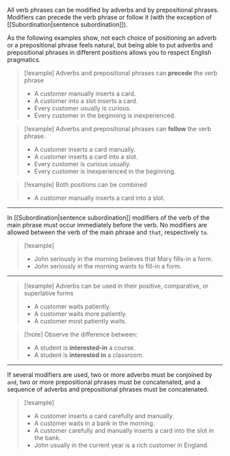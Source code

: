 All verb phrases can be modified by adverbs and by prepositional phrases. Modifiers can precede the verb phrase or follow it (with the exception of [[Subordination|sentence subordination]]).

As the following examples show, not each choice of positioning an adverb or a prepositional phrase feels natural, but being able to put adverbs and prepositional phrases in different positions allows you to respect English pragmatics.

>[!example] Adverbs and prepositional phrases can **precede** the verb phrase
>* A customer manually inserts a card. 
>* A customer into a slot inserts a card. 
>* Every customer usually is curious. 
>* Every customer in the beginning is inexperienced.

>[!example] Adverbs and prepositional phrases can **follow** the verb phrase.
>* A customer inserts a card manually. 
>* A customer inserts a card into a slot. 
>* Every customer is curious usually. 
>* Every customer is inexperienced in the beginning.

>[!example] Both positions can be combined
>* A customer manually inserts a card into a slot.

---
In [[Subordination|sentence subordination]] modifiers of the verb of the main phrase must occur immediately before the verb. No modifiers are allowed between the verb of the main phrase and `that`, respectively `to`.

>[!example]
>* John seriously in the morning believes that Mary fills-in a form. 
>* John seriously in the morning wants to fill-in a form.

---

>[!example] Adverbs can be used in their positive, comparative, or superlative forms
>* A customer waits patiently.
>* A customer waits more patiently.
>* A customer most patiently waits.

>[!note] Observe the difference between: 
>* A student is **interested-in** a course.
>* A student is **interested in** a classroom.

---
If several modifiers are used, two or more adverbs must be conjoined by `and`, two or more prepositional phrases must be concatenated, and a sequence of adverbs and prepositional phrases must be concatenated.

>[!example]
>* A customer inserts a card carefully and manually. 
>* A customer waits in a bank in the morning. 
>* A customer carefully and manually inserts a card into the slot in the bank. 
>* John usually in the current year is a rich customer in England.
